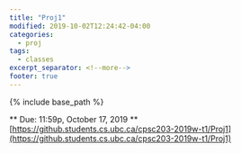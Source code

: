 ```yaml
---
title: "Proj1"
modified: 2019-10-02T12:24:42-04:00
categories:
  - proj
tags:
  - classes
excerpt_separator: <!--more-->
footer: true
---
```


{% include base_path %}

** Due: 11:59p, October 17, 2019 **
[https://github.students.cs.ubc.ca/cpsc203-2019w-t1/Proj1](https://github.students.cs.ubc.ca/cpsc203-2019w-t1/Proj1)

<!--more-->

